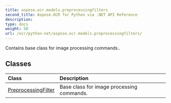 ```yaml
---
title: aspose.ocr.models.preprocessingfilters
second_title: Aspose.OCR for Python via .NET API Reference
description: 
type: docs
weight: 50
url: /ocr/python-net/aspose.ocr.models.preprocessingfilters/
---
```



Contains base class for image processing commands..

## Classes
| Class | Description |
| :- | :- |
|[PreprocessingFilter](/ocr/python-net/aspose.ocr.models.preprocessingfilters/preprocessingfilter/)|Base class for image processing commands.|
